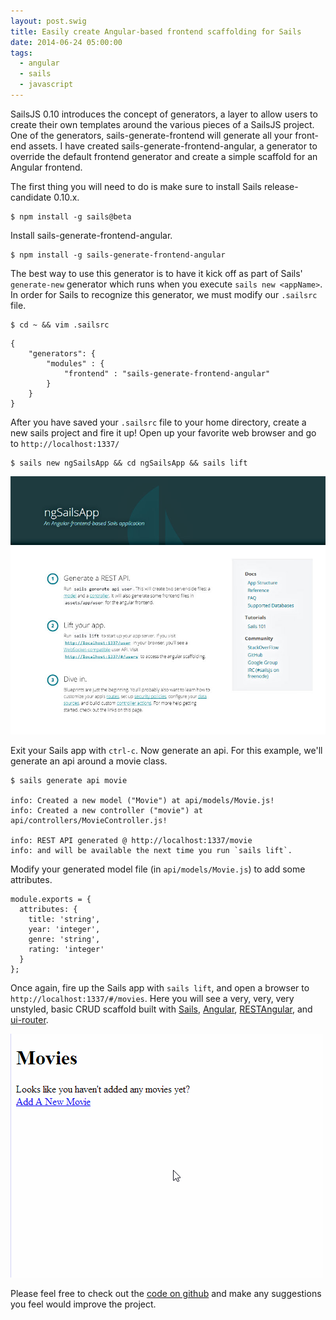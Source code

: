 ```yaml
---
layout: post.swig
title: Easily create Angular-based frontend scaffolding for Sails
date: 2014-06-24 05:00:00
tags:
  - angular
  - sails
  - javascript
---
```


SailsJS 0.10 introduces the concept of generators, a layer to allow users to create their own templates around the various pieces of a SailsJS project. One of the generators, sails-generate-frontend will generate all your front-end assets. I have created sails-generate-frontend-angular, a generator to override the default frontend generator and create a simple scaffold for an Angular frontend.

The first thing you will need to do is make sure to install Sails release-candidate 0.10.x.

```
$ npm install -g sails@beta
```

Install sails-generate-frontend-angular.

```
$ npm install -g sails-generate-frontend-angular
```

The best way to use this generator is to have it kick off as part of Sails' `generate-new` generator which runs when you execute `sails new <appName>`. In order for Sails to recognize this generator, we must modify our `.sailsrc` file.

```
$ cd ~ && vim .sailsrc
```

```
{
    "generators": {
        "modules" : {
            "frontend" : "sails-generate-frontend-angular"
        }
    }
}
```

After you have saved your `.sailsrc` file to your home directory, create a new sails project and fire it up! Open up your favorite web browser and go to `http://localhost:1337/`

```
$ sails new ngSailsApp && cd ngSailsApp && sails lift
```

![Screenshot](/assets/img/sails-generate-frontend-angular/new_app_screenshot.jpg)

Exit your Sails app with `ctrl-c`. Now generate an api. For this example, we'll generate an api around a movie class.
```
$ sails generate api movie

info: Created a new model ("Movie") at api/models/Movie.js!
info: Created a new controller ("movie") at api/controllers/MovieController.js!

info: REST API generated @ http://localhost:1337/movie
info: and will be available the next time you run `sails lift`.
```

Modify your generated model file (in `api/models/Movie.js`) to add some attributes.

```
module.exports = {
  attributes: {
    title: 'string',
    year: 'integer',
    genre: 'string',
    rating: 'integer'
  }
};
```

Once again, fire up the Sails app with `sails lift`, and open a browser to `http://localhost:1337/#/movies`. Here you will see a very, very, very unstyled, basic CRUD scaffold built with [Sails](http://sailsjs.org/), [Angular](https://angularjs.org/), [RESTAngular](https://github.com/mgonto/restangular/), and [ui-router](http://angular-ui.github.io/ui-router/site/#/api/ui.router).

![CRUD Movie Example](/assets/img/sails-generate-frontend-angular/new_movie_crud.gif)

Please feel free to check out the [code on github](https://github.com/chiefy/sails-generate-frontend-angular) and make any suggestions you feel would improve the project.

